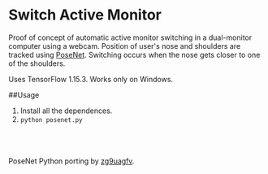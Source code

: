 # Switch Active Monitor

Proof of concept of automatic active monitor switching in a dual-monitor computer using a webcam. Position of user's nose and shoulders are tracked using [PoseNet](https://github.com/tensorflow/tfjs-models/tree/master/posenet). Switching occurs when the nose gets closer to one of the shoulders.

Uses TensorFlow 1.15.3. Works only on Windows.

##Usage
1. Install all the dependences.
2. `python posenet.py`

<br><br><br>
PoseNet Python porting by [zg9uagfv](https://github.com/zg9uagfv/tf_posenet).